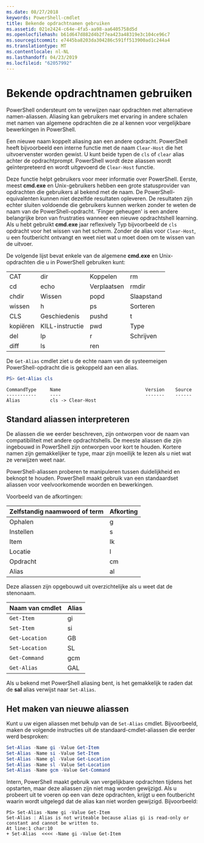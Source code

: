 ```yaml
---
ms.date: 08/27/2018
keywords: PowerShell-cmdlet
title: Bekende opdrachtnamen gebruiken
ms.assetid: 021e2424-c64e-4fa5-aa98-aa6405758d5d
ms.openlocfilehash: b61d647d882d4b2f7ea423a48319e3c104ce96c7
ms.sourcegitcommit: e7445ba8203da304286c591ff513900ad1c244a4
ms.translationtype: MT
ms.contentlocale: nl-NL
ms.lasthandoff: 04/23/2019
ms.locfileid: "62057992"
---
```

# <a name="using-familiar-command-names"></a>Bekende opdrachtnamen gebruiken

PowerShell ondersteunt om te verwijzen naar opdrachten met alternatieve namen-aliassen. Aliasing kan gebruikers met ervaring in andere schalen met namen van algemene opdrachten die ze al kennen voor vergelijkbare bewerkingen in PowerShell.

Een nieuwe naam koppelt aliasing aan een andere opdracht. PowerShell heeft bijvoorbeeld een interne functie met de naam `Clear-Host` die het uitvoervenster worden gewist. U kunt beide typen de `cls` of `clear` alias achter de opdrachtprompt. PowerShell wordt deze aliassen wordt geïnterpreteerd en wordt uitgevoerd de `Clear-Host` functie.

Deze functie helpt gebruikers voor meer informatie over PowerShell. Eerste, meest **cmd.exe** en Unix-gebruikers hebben een grote statusprovider van opdrachten die gebruikers al bekend met de naam. De PowerShell-equivalenten kunnen niet dezelfde resultaten opleveren. De resultaten zijn echter sluiten voldoende die gebruikers kunnen werken zonder te weten de naam van de PowerShell-opdracht. 'Finger geheugen' is een andere belangrijke bron van frustraties wanneer een nieuwe opdrachtshell learning. Als u hebt gebruikt **cmd.exe** jaar reflexively Typ bijvoorbeeld de `cls` opdracht voor het wissen van het scherm. Zonder de alias voor `Clear-Host`, u een foutbericht ontvangt en weet niet wat u moet doen om te wissen van de uitvoer.

De volgende lijst bevat enkele van de algemene **cmd.exe** en Unix-opdrachten die u in PowerShell gebruiken kunt:

|||||
|-|-|-|-|
|CAT|dir|Koppelen|rm|
|cd|echo|Verplaatsen|rmdir|
|chdir|Wissen|popd|Slaapstand|
|wissen|h|ps|Sorteren|
|CLS|Geschiedenis|pushd|t|
|kopiëren|KILL-instructie|pwd|Type|
|del|lp|r|Schrijven|
|diff|ls|ren||

De `Get-Alias` cmdlet ziet u de echte naam van de systeemeigen PowerShell-opdracht die is gekoppeld aan een alias.

```powershell
PS> Get-Alias cls
```

```Output
CommandType     Name                               Version    Source
-----------     ----                               -------    ------
Alias           cls -> Clear-Host
```

## <a name="interpreting-standard-aliases"></a>Standard aliassen interpreteren

De aliassen die we eerder beschreven, zijn ontworpen voor de naam van compatibiliteit met andere opdrachtshells.
De meeste aliassen die zijn ingebouwd in PowerShell zijn ontworpen voor kort te houden. Kortere namen zijn gemakkelijker te type, maar zijn moeilijk te lezen als u niet wat ze verwijzen weet naar.

PowerShell-aliassen proberen te manipuleren tussen duidelijkheid en beknopt te houden. PowerShell maakt gebruik van een standaardset aliassen voor veelvoorkomende woorden en bewerkingen.

Voorbeeld van de afkortingen:

| Zelfstandig naamwoord of term | Afkorting |
|--------------|--------------|
| Ophalen          | g            |
| Instellen          | s            |
| Item         | Ik            |
| Locatie     | l            |
| Opdracht      | cm           |
| Alias        | al           |

Deze aliassen zijn opgebouwd uit overzichtelijke als u weet dat de stenonaam.

| Naam van cmdlet    | Alias |
|----------------|-------|
| `Get-Item`     | gi    |
| `Set-Item`     | si    |
| `Get-Location` | GB    |
| `Set-Location` | SL    |
| `Get-Command`  | gcm   |
| `Get-Alias`    | GAL   |

Als u bekend met PowerShell aliasing bent, is het gemakkelijk te raden dat de **sal** alias verwijst naar `Set-Alias`.

## <a name="creating-new-aliases"></a>Het maken van nieuwe aliassen

Kunt u uw eigen aliassen met behulp van de `Set-Alias` cmdlet. Bijvoorbeeld, maken de volgende instructies uit de standaard-cmdlet-aliassen die eerder werd besproken:

```powershell
Set-Alias -Name gi -Value Get-Item
Set-Alias -Name si -Value Set-Item
Set-Alias -Name gl -Value Get-Location
Set-Alias -Name sl -Value Set-Location
Set-Alias -Name gcm -Value Get-Command
```

Intern, PowerShell maakt gebruik van vergelijkbare opdrachten tijdens het opstarten, maar deze aliassen zijn niet mag worden gewijzigd.
Als u probeert uit te voeren op een van deze opdrachten, krijgt u een foutbericht waarin wordt uitgelegd dat de alias kan niet worden gewijzigd. Bijvoorbeeld:

```
PS> Set-Alias -Name gi -Value Get-Item
Set-Alias : Alias is not writeable because alias gi is read-only or constant and cannot be written to.
At line:1 char:10
+ Set-Alias  <<<< -Name gi -Value Get-Item
```
